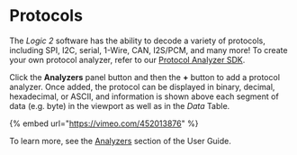 # Protocols

The _Logic 2_ software has the ability to decode a variety of protocols, including SPI, I2C, serial, 1-Wire, CAN, I2S/PCM, and many more! To create your own protocol analyzer, refer to our [Protocol Analyzer SDK](https://saleae.gitbook.io/docs/saleae-api-and-sdk/protocol-analyzer-sdk).

Click the **Analyzers** panel button and then the **+** button to add a protocol analyzer. Once added, the protocol can be displayed in binary, decimal, hexadecimal, or ASCII, and information is shown above each segment of data \(e.g. byte\) in the viewport as well as in the _Data_ Table.

{% embed url="https://vimeo.com/452013876" %}

To learn more, see the [Analyzers](https://saleae.gitbook.io/docs/user-guide/using-logic/using-protocol-analyzers) section of the User Guide.

